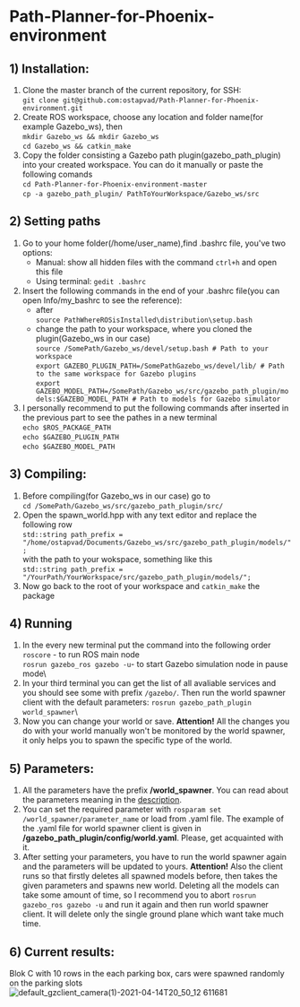 # Path-Planner-for-Phoenix-environment
## 1) Installation: 
1. Clone the master branch of the current repository, for SSH:\
	`git clone git@github.com:ostapvad/Path-Planner-for-Phoenix-environment.git` 
2. Create ROS workspace, choose any location and folder name(for example Gazebo_ws), then\
	`mkdir Gazebo_ws && mkdir Gazebo_ws`\
	`cd Gazebo_ws && catkin_make` 
3. Copy the folder consisting a Gazebo path plugin(gazebo_path_plugin) into your created workspace. You can do it manually or paste the following comands\
	 `cd Path-Planner-for-Phoenix-environment-master`\
	 `cp -a gazebo_path_plugin/ PathToYourWorkspace/Gazebo_ws/src`
## 2) Setting paths
1. Go to your home folder(/home/user_name),find .bashrc file, you've two options:
	* Manual: show all hidden files with the command
	`ctrl+h` and  open this file
	* Using terminal:
	`gedit .bashrc`
2. Insert the following commands in the end of your .bashrc file(you can open Info/my_bashrc to see the reference):
	* after\
	  `source PathWhereROSisInstalled\distribution\setup.bash`
	* change the path to your workspace, where you cloned the plugin(Gazebo_ws in our case)\
	`source /SomePath/Gazebo_ws/devel/setup.bash # Path to your workspace`\
	`export GAZEBO_PLUGIN_PATH=/SomePathGazebo_ws/devel/lib/ # Path to the same workspace for Gazebo plugins`\
	`export GAZEBO_MODEL_PATH=/SomePath/Gazebo_ws/src/gazebo_path_plugin/models:$GAZEBO_MODEL_PATH # Path to models for Gazebo simulator`	
3. I personally recommend to put the following commands after inserted in the previous part to see the pathes in a new terminal\
 	`echo $ROS_PACKAGE_PATH`\
	`echo $GAZEBO_PLUGIN_PATH`\
	`echo $GAZEBO_MODEL_PATH`
## 3) Compiling:
1. Before compiling(for Gazebo_ws in our case) go to\
 	`cd /SomePath/Gazebo_ws/src/gazebo_path_plugin/src/`
2. Open the spawn_world.hpp with any text editor and replace the following row\
	`std::string path_prefix =  "/home/ostapvad/Documents/Gazebo_ws/src/gazebo_path_plugin/models/";`\
with the path to your wokspace, something like this\
	`std::string path_prefix =  "/YourPath/YourWorkspace/src/gazebo_path_plugin/models/";`
3. Now go back to the root of your workspace and `catkin_make` the package
## 4) Running
1) In the every new terminal put the command into the following order\
	`roscore` - to run ROS main node\
	`rosrun gazebo_ros gazebo -u`- to start Gazebo simulation node in pause mode\
2) In your third terminal you can get the list of all avaliable services and you should see some with prefix `/gazebo/`. Then run the world spawner client with the default parameters: 
	`rosrun gazebo_path_plugin world_spawner`\
3) Now you can change your world or save. **Attention!** All the changes you do with your world manually won't be monitored by the world spawner, it only helps you to spawn the specific type of the world.
## 5) Parameters:
1. All the parameters have the prefix **/world_spawner**. You can read about the parameters meaning in the [description](Spawner_Discription.pdf).
2. You can set the required parameter with `rosparam set /world_spawner/parameter_name` or load from .yaml file. The example of the .yaml file for world spawner client is given in **/gazebo_path_plugin/config/world.yaml**. Please, get acquainted with it.
3. After setting your parameters, you have to run the world spawner again and the parameters will be updated to yours. **Attention!** Also the client runs so that  firstly deletes all spawned models before, then takes the given parameters and spawns new world. Deleting all the models can take some amount of time, so I recommend you to abort `rosrun gazebo_ros gazebo -u` and run it again and then run world spawner client. It will delete only the single ground plane which want take much time.
## 6) Current results:
Blok C with 10 rows in the each parking box, cars were spawned randomly on the parking slots
![default_gzclient_camera(1)-2021-04-14T20_50_12 611681](https://user-images.githubusercontent.com/49625282/114766896-42a16d80-9d67-11eb-83bd-d9ad24a2b903.jpg)



